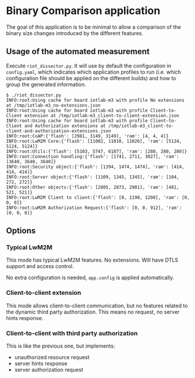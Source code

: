 # Binary Comparison application

The goal of this application is to be minimal to allow a comparison of the binary size changes
introduced by the different features.

## Usage of the automated measurement

Execute `riot_dissector.py`. It will use by default the configuration in `config.yaml`, which
indicates which application profiles to run (i.e. which configuration file should be applied on
the different builds) and how to group the generated information.

```
$ ./riot_dissector.py
INFO:root:Using cache for board iotlab-m3 with profile No extensions at /tmp/iotlab-m3_no-extensions.json
INFO:root:Using cache for board iotlab-m3 with profile Client-to-Client extension at /tmp/iotlab-m3_client-to-client-extension.json
INFO:root:Using cache for board iotlab-m3 with profile Client-to-Client and Authorization extensions at /tmp/iotlab-m3_client-to-client-and-authorization-extensions.json
INFO:root:CoAP:{'flash': [2981, 3149, 3149], 'ram': [4, 4, 4]}
INFO:root:LwM2M Core:{'flash': [11002, 11018, 11026], 'ram': [5124, 5124, 5124]}
INFO:root:Utils:{'flash': [5103, 5747, 6187], 'ram': [280, 280, 280]}
INFO:root:Connection handling:{'flash': [1741, 2711, 3027], 'ram': [3640, 3640, 3640]}
INFO:root:Security object:{'flash': [1394, 1474, 1474], 'ram': [414, 414, 414]}
INFO:root:Server object:{'flash': [1109, 1345, 1345], 'ram': [104, 272, 272]}
INFO:root:Other objects:{'flash': [2805, 2873, 2901], 'ram': [481, 521, 521]}
INFO:root:LwM2M Client to client:{'flash': [0, 1190, 1200], 'ram': [0, 0, 0]}
INFO:root:LwM2M Authorization Request:{'flash': [0, 0, 912], 'ram': [0, 0, 0]}
```

## Options

### Typical LwM2M

This mode has typical LwM2M features. No extensions. Will have DTLS support and access control.

No extra configuration is needed, `app.config` is applied automatically.



### Client-to-client extension

This mode allows client-to-client communication, but no features related to the dynamic
third party authorization. This means no request, no server hints response.

### Client-to-client with third party authorization

This is like the previous one, but implements:
- unauthorized resource request
- server hints response
- server authorization request
